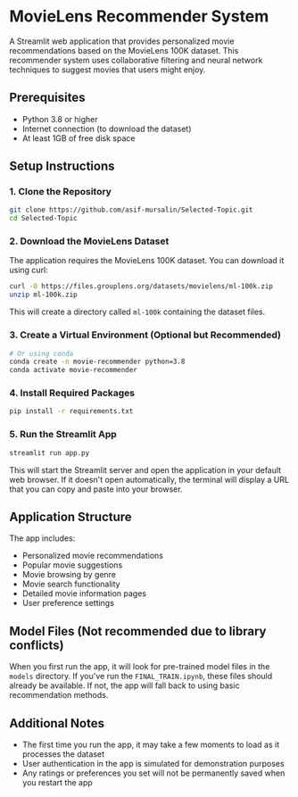 # MovieLens Recommender System

A Streamlit web application that provides personalized movie recommendations based on the MovieLens 100K dataset. This recommender system uses collaborative filtering and neural network techniques to suggest movies that users might enjoy.

## Prerequisites

- Python 3.8 or higher
- Internet connection (to download the dataset)
- At least 1GB of free disk space

## Setup Instructions

### 1. Clone the Repository

```bash
git clone https://github.com/asif-mursalin/Selected-Topic.git
cd Selected-Topic
```

### 2. Download the MovieLens Dataset

The application requires the MovieLens 100K dataset. You can download it using curl:

```bash
curl -O https://files.grouplens.org/datasets/movielens/ml-100k.zip
unzip ml-100k.zip
```

This will create a directory called `ml-100k` containing the dataset files.

### 3. Create a Virtual Environment (Optional but Recommended)

```bash
# Or using conda
conda create -n movie-recommender python=3.8
conda activate movie-recommender
```

### 4. Install Required Packages

```bash
pip install -r requirements.txt
```

### 5. Run the Streamlit App

```bash
streamlit run app.py
```

This will start the Streamlit server and open the application in your default web browser. If it doesn't open automatically, the terminal will display a URL that you can copy and paste into your browser.

## Application Structure

The app includes:

- Personalized movie recommendations
- Popular movie suggestions
- Movie browsing by genre
- Movie search functionality
- Detailed movie information pages
- User preference settings

## Model Files (Not recommended due to library conflicts)

When you first run the app, it will look for pre-trained model files in the `models` directory. If you've run the `FINAL_TRAIN.ipynb`, these files should already be available. If not, the app will fall back to using basic recommendation methods.


## Additional Notes

- The first time you run the app, it may take a few moments to load as it processes the dataset
- User authentication in the app is simulated for demonstration purposes
- Any ratings or preferences you set will not be permanently saved when you restart the app